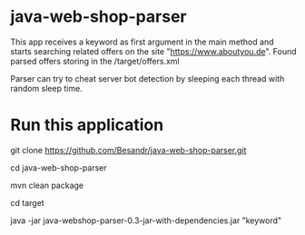 # java-web-shop-parser

  This app receives a keyword as first argument in the main method and starts searching related offers on the site "https://www.aboutyou.de".
  Found parsed offers storing in the /target/offers.xml

  Parser can try to cheat server bot detection by sleeping each thread with random sleep time.

# Run this application
  git clone https://github.com/Besandr/java-web-shop-parser.git

  cd java-web-shop-parser

  mvn clean package

  cd target

  java -jar java-webshop-parser-0.3-jar-with-dependencies.jar "keyword"